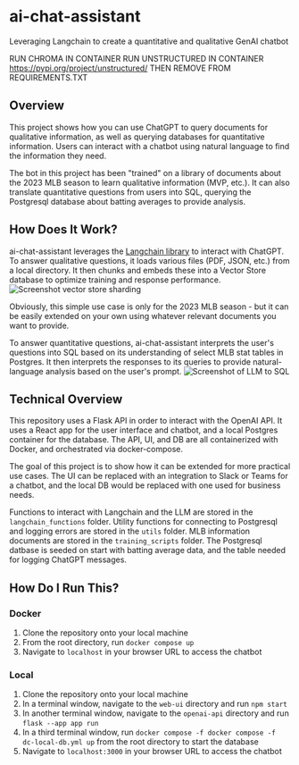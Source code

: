 # ai-chat-assistant
Leveraging Langchain to create a quantitative and qualitative GenAI chatbot

RUN CHROMA IN CONTAINER
RUN UNSTRUCTURED IN CONTAINER https://pypi.org/project/unstructured/
THEN REMOVE FROM REQUIREMENTS.TXT

## Overview
This project shows how you can use ChatGPT to query documents for qualitative information, as well as querying databases for quantitative information. Users can interact with a chatbot using natural language to find the information they need.

The bot in this project has been "trained" on a library of documents about the 2023 MLB season to learn qualitative information (MVP, etc.). It can also translate quantitative questions from users into SQL, querying the Postgresql database about batting averages to provide analysis.

## How Does It Work?
ai-chat-assistant leverages the [Langchain library](https://www.langchain.com) to interact with ChatGPT. To answer qualitative questions, it loads various files (PDF, JSON, etc.) from a local directory. It then chunks and embeds these into a Vector Store database to optimize training and response performance.
![Screenshot vector store sharding](https://python.langchain.com/assets/images/vector_stores-125d1675d58cfb46ce9054c9019fea72.jpg)

Obviously, this simple use case is only for the 2023 MLB season - but it can be easily extended on your own using whatever relevant documents you want to provide.

To answer quantitative questions, ai-chat-assistant interprets the user's questions into SQL based on its understanding of select MLB stat tables in Postgres. It then interprets the responses to its queries to provide natural-language analysis based on the user's prompt.
![Screenshot of LLM to SQL](https://python.langchain.com/assets/images/sql_usecase-d432701261f05ab69b38576093718cf3.png)

## Technical Overview
This repository uses a Flask API in order to interact with the OpenAI API. It uses a React app for the user interface and chatbot, and a local Postgres container for the database. The API, UI, and DB are all containerized with Docker, and orchestrated via docker-compose.

The goal of this project is to show how it can be extended for more practical use cases. The UI can be replaced with an integration to Slack or Teams for a chatbot, and the local DB would be replaced with one used for business needs.

Functions to interact with Langchain and the LLM are stored in the `langchain_functions` folder. Utility functions for connecting to Postgresql and logging errors are stored in the `utils` folder. MLB information documents are stored in the `training_scripts` folder. The Postgresql datbase is seeded on start with batting average data, and the table needed for logging ChatGPT messages.

## How Do I Run This?
### Docker
1. Clone the repository onto your local machine
2. From the root directory, run `docker compose up`
3. Navigate to `localhost` in your browser URL to access the chatbot

### Local
1. Clone the repository onto your local machine
2. In a terminal window, navigate to the `web-ui` directory and run `npm start`
3. In another terminal window, navigate to the `openai-api` directory and run `flask --app app run`
4. In a third terminal window, run `docker compose -f docker compose -f dc-local-db.yml up` from the root directory to start the database
5. Navigate to `localhost:3000` in your browser URL to access the chatbot